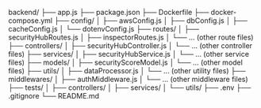 backend/
├── app.js
├── package.json
├── Dockerfile
├── docker-compose.yml
├── config/
│   ├── awsConfig.js
│   ├── dbConfig.js
│   ├── cacheConfig.js
│   └── dotenvConfig.js
├── routes/
│   ├── securityHubRoutes.js
│   ├── inspectorRoutes.js
│   └── ... (other route files)
├── controllers/
│   ├── securityHubController.js
│   └── ... (other controller files)
├── services/
│   ├── securityHubService.js
│   └── ... (other service files)
├── models/
│   ├── securityScoreModel.js
│   └── ... (other model files)
├── utils/
│   ├── dataProcessor.js
│   └── ... (other utility files)
├── middlewares/
│   ├── authMiddleware.js
│   └── ... (other middleware files)
├── tests/
│   ├── controllers/
│   ├── services/
│   └── utils/
├── .env
├── .gitignore
└── README.md
